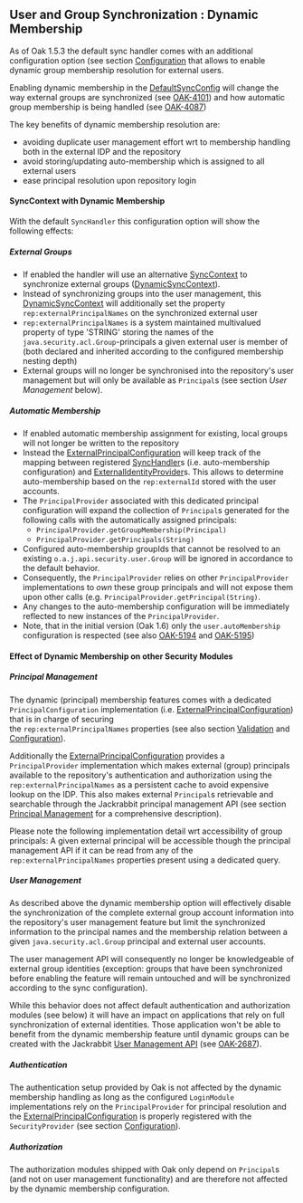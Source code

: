 <!--
   Licensed to the Apache Software Foundation (ASF) under one or more
   contributor license agreements.  See the NOTICE file distributed with
   this work for additional information regarding copyright ownership.
   The ASF licenses this file to You under the Apache License, Version 2.0
   (the "License"); you may not use this file except in compliance with
   the License.  You may obtain a copy of the License at

       http://www.apache.org/licenses/LICENSE-2.0

   Unless required by applicable law or agreed to in writing, software
   distributed under the License is distributed on an "AS IS" BASIS,
   WITHOUT WARRANTIES OR CONDITIONS OF ANY KIND, either express or implied.
   See the License for the specific language governing permissions and
   limitations under the License.
-->

User and Group Synchronization : Dynamic Membership
---------------------------------------------------

As of Oak 1.5.3 the default sync handler comes with an additional configuration 
option (see section [Configuration](defaultusersync.html#configuration) 
that allows to enable dynamic group membership resolution for external users. 

Enabling dynamic membership in the [DefaultSyncConfig] will change the way external
groups are synchronized (see [OAK-4101]) and how automatic group membership 
is being handled (see [OAK-4087])

The key benefits of dynamic membership resolution are:

- avoiding duplicate user management effort wrt to membership handling both in the external IDP and the repository
- avoid storing/updating auto-membership which is assigned to all external users
- ease principal resolution upon repository login

#### SyncContext with Dynamic Membership

With the default `SyncHandler` this configuration option will show the following 
effects:

##### External Groups

- If enabled the handler will use an alternative [SyncContext] to synchronize external groups ([DynamicSyncContext]).
- Instead of synchronizing groups into the user management, this [DynamicSyncContext]
  will additionally set the property `rep:externalPrincipalNames` on the synchronized external user
- `rep:externalPrincipalNames` is a system maintained multivalued property of type 
  'STRING' storing the names of the `java.security.acl.Group`-principals a given 
  external user is member of (both declared and inherited according to the configured
  membership nesting depth)
- External groups will no longer be synchronised into the repository's user management 
  but will only be available as `Principal`s (see section _User Management_ below).

##### Automatic Membership

- If enabled automatic membership assignment for existing, local groups will not longer be written to the repository
- Instead the [ExternalPrincipalConfiguration] will keep track of the mapping 
  between registered [SyncHandler]s (i.e. auto-membership configuration) and [ExternalIdentityProvider]s.
  This allows to determine auto-membership based on the `rep:externalId` stored with the user accounts.
- The `PrincipalProvider` associated with this dedicated principal configuration 
  will expand the collection of `Principal`s generated for the following calls 
  with the automatically assigned principals:
    - `PrincipalProvider.getGroupMembership(Principal)`
    - `PrincipalProvider.getPrincipals(String)`
- Configured auto-membership groupIds that cannot be resolved to an existing
  `o.a.j.api.security.user.Group` will be ignored in accordance to the default behavior.
- Consequently, the `PrincipalProvider` relies on other `PrincipalProvider` 
  implementations to _own_ these group principals and will not expose them
  upon other calls (e.g.  `PrincipalProvider.getPrincipal(String)`.
- Any changes to the auto-membership configuration will be immediately reflected 
  to new instances of the `PrincipalProvider`.
- Note, that in the initial version (Oak 1.6) only the `user.autoMembership` 
  configuration is respected (see also [OAK-5194] and [OAK-5195])
  
#### Effect of Dynamic Membership on other Security Modules
  
##### Principal Management

The dynamic (principal) membership features comes with a dedicated `PrincipalConfiguration` 
implementation (i.e. [ExternalPrincipalConfiguration]) that is in charge of securing  
the `rep:externalPrincipalNames` properties (see also section [Validation](defaultusersync.html#validation) 
and [Configuration](defaultusersync.html#configuration)). 

Additionally the [ExternalPrincipalConfiguration] provides a `PrincipalProvider` 
implementation which makes external (group) principals available to the repository's 
authentication and authorization using the `rep:externalPrincipalNames` as a 
persistent cache to avoid expensive lookup on the IDP.
This also makes external `Principal`s retrievable and searchable through the 
Jackrabbit principal management API (see section [Principal Management](../../principal.html)
for a comprehensive description).

Please note the following implementation detail wrt accessibility of group principals:
A given external principal will be accessible though the principal management API 
if it can be read from any of the `rep:externalPrincipalNames` properties 
present using a dedicated query.

##### User Management

As described above the dynamic membership option will effectively disable the
synchronization of the complete external group account information into the repository's
user management feature but limit the synchronized information to the principal 
names and the membership relation between a given `java.security.acl.Group` principal 
and external user accounts.

The user management API will consequently no longer be knowledgeable of external 
group identities (exception: groups that have been synchronized before enabling 
the feature will remain untouched and will be synchronized according to the 
sync configuration).

While this behavior does not affect default authentication and authorization modules 
(see below) it will have an impact on applications that rely on full synchronization 
of external identities. Those application won't be able to benefit from the dynamic 
membership feature until dynamic groups can be created with the 
Jackrabbit [User Management API](../../user.html) (see [OAK-2687]).

##### Authentication

The authentication setup provided by Oak is not affected by the dynamic membership 
handling as long as the configured `LoginModule` implementations rely on the 
`PrincipalProvider` for principal resolution and the [ExternalPrincipalConfiguration]
is properly registered with the `SecurityProvider` (see section [Configuration](defaultusersync.html#configuration)).

##### Authorization

The authorization modules shipped with Oak only depend on `Principal`s (and not on
user management functionality) and are therefore not affected by the dynamic 
membership configuration.

<!-- references -->
[SyncHandler]: /oak/docs/apidocs/org/apache/jackrabbit/oak/spi/security/authentication/external/SyncHandler.html
[SyncContext]: /oak/docs/apidocs/org/apache/jackrabbit/oak/spi/security/authentication/external/SyncContext.html
[DefaultSyncContext]: /oak/docs/apidocs/org/apache/jackrabbit/oak/spi/security/authentication/external/basic/DefaultSyncContext.html
[DefaultSyncConfig]: /oak/docs/apidocs/org/apache/jackrabbit/oak/spi/security/authentication/external/basic/DefaultSyncConfig.html
[ExternalIdentityProvider]: /oak/docs/apidocs/org/apache/jackrabbit/oak/spi/security/authentication/external/ExternalIdentityProvider.html
[ExternalPrincipalConfiguration]: /oak/docs/apidocs/org/apache/jackrabbit/oak/spi/security/authentication/external/impl/principal/ExternalPrincipalConfiguration.html
[DynamicSyncContext]: /oak/docs/apidocs/org/apache/jackrabbit/oak/spi/security/authentication/external/impl/principal/DynamicSyncContext.html
[OAK-4101]: https://issues.apache.org/jira/browse/OAK-4101
[OAK-2687]: https://issues.apache.org/jira/browse/OAK-2687
[OAK-4087]: https://issues.apache.org/jira/browse/OAK-4087
[OAK-5194]: https://issues.apache.org/jira/browse/OAK-5194
[OAK-5195]: https://issues.apache.org/jira/browse/OAK-5195